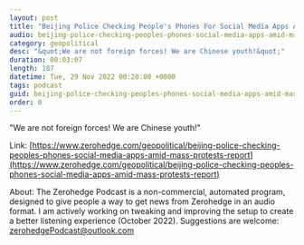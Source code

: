 ```yaml
---
layout: post
title: "Beijing Police Checking People's Phones For Social Media Apps Amid Mass Protests: Report"
audio: beijing-police-checking-peoples-phones-social-media-apps-amid-mass-protests-report-0
category: geopolitical
desc: "&quot;We are not foreign forces! We are Chinese youth!&quot;"
duration: 00:03:07
length: 187
datetime: Tue, 29 Nov 2022 00:20:00 +0000
tags: podcast
guid: beijing-police-checking-peoples-phones-social-media-apps-amid-mass-protests-report-0
order: 0
---
```

&quot;We are not foreign forces! We are Chinese youth!&quot;

Link: [https://www.zerohedge.com/geopolitical/beijing-police-checking-peoples-phones-social-media-apps-amid-mass-protests-report](https://www.zerohedge.com/geopolitical/beijing-police-checking-peoples-phones-social-media-apps-amid-mass-protests-report)

About: The Zerohedge Podcast is a non-commercial, automated program, designed to give people a way to get news from Zerohedge in an audio format.  I am actively working on tweaking and improving the setup to create a better listening experience (October 2022).  Suggestions are welcome: [zerohedgePodcast@outlook.com](mailto:zerohedgePodcast@outlook.com)